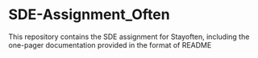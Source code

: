 # SDE-Assignment_Often
This repository contains the SDE assignment for Stayoften, including the one-pager documentation provided in the format of README
